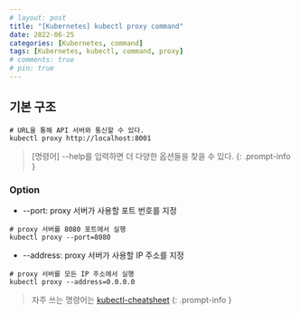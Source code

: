 ```yaml
---
# layout: post
title: "[Kubernetes] kubectl proxy command"
date: 2022-06-25
categories: [Kubernetes, command]
tags: [Kubernetes, kubectl, command, proxy]
# comments: true
# pin: true
---
```


## 기본 구조
```
# URL을 통해 API 서버와 통신할 수 있다.
kubectl proxy http://localhost:8001
```

> [명령어] --help를 입력하면 더 다양한 옵션들을 찾을 수 있다.
{: .prompt-info }

### Option
- --port: proxy 서버가 사용할 포트 번호를 지정
```
# proxy 서버를 8080 포트에서 실행
kubectl proxy --port=8080
```

- --address: proxy 서버가 사용할 IP 주소를 지정
```
# proxy 서버를 모든 IP 주소에서 실행
kubectl proxy --address=0.0.0.0
```

> 자주 쓰는 명령어는 [kubectl-cheatsheet](https://kubernetes.io/docs/reference/kubectl/cheatsheet/)
{: .prompt-info }